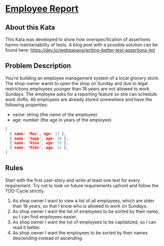 # [Employee Report]

## About this Kata

This Kata was developed to show how overspecification of assertions harms maintainability of tests. A blog post with a possible solution can be found here: https://dev.to/webpapaya/writing-better-test-assertions-lml

## Problem Description

You’re building an employee management system of a local grocery store. The shop-owner wants to open the shop on Sunday and due to legal restrictions employees younger than 18 years are not allowed to work Sundays. The employee asks for a reporting feature so she can schedule work shifts. All employees are already stored somewhere and have the following properties:

- name: string (the name of the employee)
- age: number (the age in years of the employee)

```json
[
  { name: 'Max', age: 17 },
  { name: 'Sepp', age: 18 },
  { name: 'Nina', age: 15 },
  { name: 'Mike', age: 51 },
]
```

## Rules

Start with the first user-story and write at least one test for every requirement. Try not to look on future requirements upfront and follow the TDD-Cycle strictly.

1. As shop owner I want to view a list of all employees, which are older than 18 years, so that I know who is allowed to work on Sundays.
2. As shop owner I want the list of employees to be sorted by their name, so I can find employees easier.
3. As shop owner I want the list of employees to be capitalized, so I can read it better.
4. As shop owner I want the employees to be sorted by their names descending instead of ascending.

[Employee Report]: https://codingdojo.org/kata/Employee-Report/
